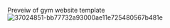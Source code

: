 Preveiw of gym website template
![37024851-bb77732a93000ae11e725480567b481e](https://user-images.githubusercontent.com/88980866/218326046-2cfe8a05-f88d-4102-beec-10b52fc4f015.png)
